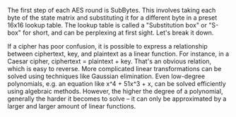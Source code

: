 The first step of each AES round is SubBytes. This involves taking each byte of the state matrix and substituting it for a different byte in a preset 16x16 lookup table. The lookup table is called a "Substitution box" or "S-box" for short, and can be perplexing at first sight. Let's break it down.


If a cipher has poor confusion, it is possible to express a relationship between ciphertext, key, and plaintext as a linear function. For instance, in a Caesar cipher, ciphertext = plaintext + key. That's an obvious relation, which is easy to reverse. More complicated linear transformations can be solved using techniques like Gaussian elimination. Even low-degree polynomials, e.g. an equation like x^4 + 51x^3 + x, can be solved efficiently using algebraic methods. However, the higher the degree of a polynomial, generally the harder it becomes to solve – it can only be approximated by a larger and larger amount of linear functions.